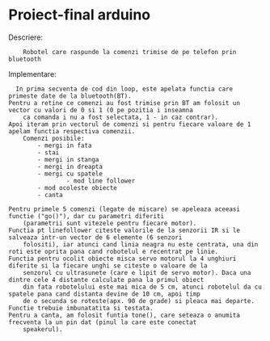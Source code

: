 # Proiect-final arduino

Descriere:
									
		Robotel care raspunde la comenzi trimise de pe telefon prin bluetooth
Implementare:

	  In prima secventa de cod din loop, este apelata functia care primeste date de la bluetooth(BT).
  	Pentru a retine ce comenzi au fost trimise prin BT am folosit un vector cu valori de 0 si 1 (0 pe pozitia i inseamna
		ca comanda i nu a fost selectata, 1 - in caz contrar).
  	Apoi iteram prin vectorul de comenzi si pentru fiecare valoare de 1 apelam functia respectiva comenzii.
    	Comenzi posibile:
      		- mergi in fata
      		- stai
      		- mergi in stanga
      		- mergi in dreapta
      		- mergi cu spatele
					- mod line follower
      		- mod ocoleste obiecte
      		- canta

  	Pentru primele 5 comenzi (legate de miscare) se apeleaza aceeasi functie ("go()"), dar cu parametri diferiti
		(parametrii sunt vitezele pentru fiecare motor).
  	Functia pt linefollower citeste valorile de la senzorii IR si le salveaza intr-un vector de 6 elemente (6 senzori 
		folositi), iar atunci cand linia neagra nu este centrata, una din roti este oprita pana cand robotelul e recentrat pe linie.
  	Functia pentru ocolit obiecte misca servo motorul la 4 unghiuri diferite si la fiecare unghi se citeste o valoare de la 
		senzorul cu ultrasunete (care e lipit de servo motor). Daca una dintre cele 4 distante calculate pana la primul obiect
		din fata robotelului este mai mica de 5 cm, atunci robotelul da cu spatele pana cand distanta devine de 10 cm, apoi timp
		de o secunda se roteste(apx. 90 de grade) si pleaca mai departe. Functie trebuie imbunatatita si testata.
  	Pentru a canta, am folosit funtia tone(), care seteaza o anumita frecventa la un pin dat (pinul la care este conectat 
		speakerul).
  
